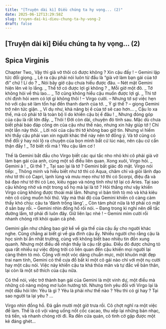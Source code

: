 ```yaml
---
title: "[Truyện dài kì] Điều chúng ta hy vọng... (2)"
date: 2025-06-12T13:29:58Z
slug: truyen-dai-ki-dieu-chung-ta-hy-vong-2
draft: false
---
```


## [Truyện dài kì] Điều chúng ta hy vọng... (2)

## Spica Virginis

Chapter Two_ Vậy thì giả vờ thôi có được không ? Xin cậu đấy ! – Gemini lập tức đổi giọng.
_ Lẽ ra cậu phải nói luôn từ đầu là “giả vờ làm bạn gái của tớ đi” chứ ! Lí do ?
_ Nói bây giờ cậu chưa hiểu được đâu. – Nét mặt Gemini hiện lên vẻ lo lắng.
_ Thế tớ có được lợi gì không ?
_ Mỗi giờ một đô.
_ Tớ không hỏi về thù lao…
_ Tớ cũng không hiểu cậu muốn được lợi gì.
_ Thì tớ chỉ định hỏi xem có lợi gì không thôi ! – Virgo cười. – Nhưng tớ sợ việc hẹn hò với cậu sẽ làm tổn hại đến thanh danh của tớ.
_ Ý gì thế ? – giọng Gemini trở nên tức giận.
_ Ví dụ như, khả năng bị ế của tớ sẽ cao hơn…
_ Cậu lo xa thế, mà có phải tớ là toàn bộ lí do khiến cậu bị ế đâu !
_ Nhưng đóng góp của cậu là rất lớn đấy.
_ Thôi ! Đời còn dài, chuyện đó tính sau. Mặc dù chưa biết phải báo đáp công ơn của cậu như thế nào, nhưng xin hãy giúp tớ ! Chỉ một lần này thôi.
_ Lời nói của cậu thì tớ không bao giờ tin. Nhưng vì hiếm khi thấy cậu phải van xin người khác thế này nên tớ đồng ý. Và tớ cũng có thể đổi ý hay nói lộ ra chuyện của bọn mình bất cứ lúc nào, nên cậu cứ cẩn thận đấy !
_ Tớ biết rồi mà ! Yêu cậu lắm cơ !
 
 Thế là Gemini bắt đầu cho Virgo biết các qui tắc nho nhỏ khi cô phải giả vờ làm bạn gái của anh, cùng một số điều liên quan. Xong xuôi, Virgo hỏi.
_ Gemini à !
_ Gì thế ?
_ Tại sao lại là tớ ?
 Gemini bất giác đỏ mặt. Virgo nói tiếp:
 _ Thông minh và hiểu biết như tớ thì có Aqua, chăm chỉ và giỏi lãnh đạo như tớ thì có Capri, lạnh lùng và mưu mẹo như tớ thì có Scorpi, điệu đà và bá đạo như tớ thì có Leo, kiêu ngạo và nóng tính như tớ lại có Aries. Tại sao cậu không nhờ vả một trong số họ mà lại là tớ ?
 Hỏi thẳng như vậy khiến Virgo cũng không được thoải mái lắm. Nhưng vì bản tính tò mò và khá kiêu nên cô cũng muốn hỏi thử. Vậy mà thái độ của Gemini khiến cô càng cảm thấy khó chịu: cậu ta ‘đánh trống lảng’.
 _ Còn tám phút nữa là tớ phải có mặt ở sân bay rồi. – Gemini nhìn đồng hồ rồi nói. – Đang trong kì nghỉ nên dễ tắc đường lắm, tớ phải đi luôn đây. Giữ liên lạc nhé ! – Gemini mỉm cười rồi nhanh chóng rời khỏi quán cà phê.
 
 
 Gemini gần như chẳng bao giờ kể về gia thế của cậu ấy cho người khác nghe. Cũng chẳng ai biết gì về gia đình cậu ấy. Nhiều người cho rằng cậu là học sinh bí ẩn nhất trường, cùng với không biết bao nhiêu tin đồn xung quanh. Nhưng một điều dễ nhận thấy là cậu rất giàu. Điều đó được chứng tỏ qua rất nhiều sự việc động trời có liên quan đến cậu khiến mọi người lại càng thêm tò mò. Cộng với một vóc dáng chuẩn mực, một khuôn mặt đẹp trai nam tính, Gemini có thể cưa đổ bất kì một cô gái nào chỉ với một nụ cười hay một câu nói. Việc này khiến cậu ta khá thỏa mãn và tự đắc về bản thân, lại còn là một sở thích của cậu nữa.
 
Có thể nói, việc trở thành bạn gái của Gemini là một vinh dự, một điều mà những cô nàng mộng mơ luôn hướng tới. Nhưng tình yêu đối với Virgo lại là một dấu hỏi lớn: Yêu là gì ? Yêu là phải như thế nào ? Yêu thì có gì hay ? Tại sao người ta lại yêu ? …
 
 Virgo nhìn đồng hồ. Đã gần mười một giờ trưa rồi. Cô chợt nghĩ ra một việc để làm. Thế là cô vội vàng uống nốt cốc cacao, thu xếp lại những bản nhạc, trả tiền, và nhanh chóng rời đi. Ra đến cửa quán, cô tình cờ gặp được một kẻ đáng ghét…